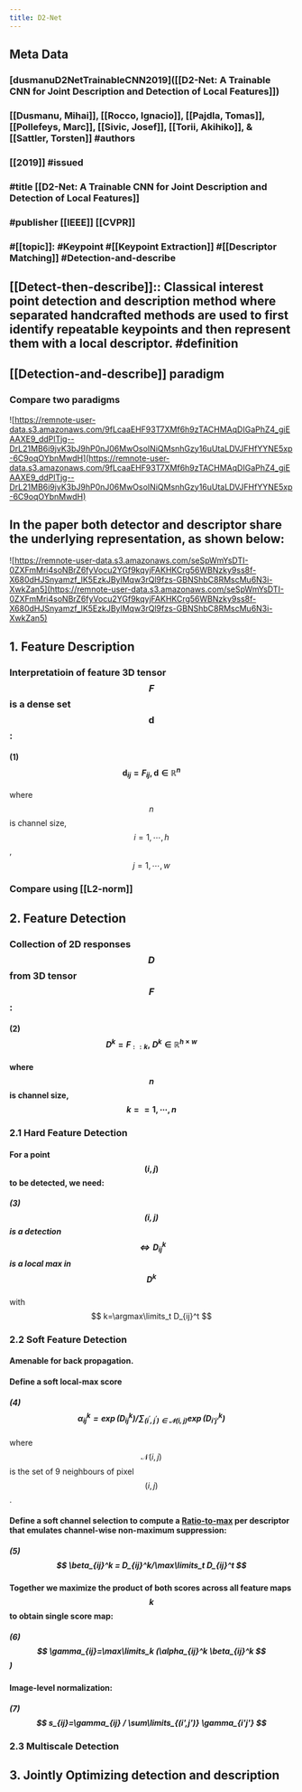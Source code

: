 ```yaml
---
title: D2-Net
---
```


## Meta Data
### [dusmanuD2NetTrainableCNN2019]([[D2-Net: A Trainable CNN for Joint Description and Detection of Local Features]])

### [[Dusmanu, Mihai]], [[Rocco, Ignacio]], [[Pajdla, Tomas]], [[Pollefeys, Marc]], [[Sivic, Josef]], [[Torii, Akihiko]], & [[Sattler, Torsten]] #authors

### [[2019]] #issued

### #title [[D2-Net: A Trainable CNN for Joint Description and Detection of Local Features]]

### #publisher [[IEEE]] [[CVPR]]

### #[[topic]]: #Keypoint #[[Keypoint Extraction]]  #[[Descriptor Matching]]  #Detection-and-describe

## [[Detect-then-describe]]:: Classical interest point detection and description method where separated handcrafted methods are used to first identify repeatable keypoints and then represent them with a local descriptor. #definition

## [[Detection-and-describe]]  paradigm
### Compare two paradigms
![https://remnote-user-data.s3.amazonaws.com/9fLcaaEHF93T7XMf6h9zTACHMAqDIGaPhZ4_giEAAXE9_ddPlTjg--DrL21MB6i9jvK3bJ9hP0nJ06MwOsoINiQMsnhGzy16uUtaLDVJFHfYYNE5xp-6C9oqOYbnMwdH](https://remnote-user-data.s3.amazonaws.com/9fLcaaEHF93T7XMf6h9zTACHMAqDIGaPhZ4_giEAAXE9_ddPlTjg--DrL21MB6i9jvK3bJ9hP0nJ06MwOsoINiQMsnhGzy16uUtaLDVJFHfYYNE5xp-6C9oqOYbnMwdH)  

## In the paper both detector and descriptor share the underlying representation, as shown below: 
![https://remnote-user-data.s3.amazonaws.com/seSpWmYsDTI-0ZXFmMri4soNBrZ6fyVocu2YGf9kqyjFAKHKCrg56WBNzky9ss8f-X680dHJSnyamzf_lK5EzkJBylMqw3rQl9fzs-GBNShbC8RMscMu6N3i-XwkZan5](https://remnote-user-data.s3.amazonaws.com/seSpWmYsDTI-0ZXFmMri4soNBrZ6fyVocu2YGf9kqyjFAKHKCrg56WBNzky9ss8f-X680dHJSnyamzf_lK5EzkJBylMqw3rQl9fzs-GBNShbC8RMscMu6N3i-XwkZan5)  

## 1. Feature Description
### Interpretatioin of feature 3D tensor $$F$$ is a dense set $$\mathbf{d}$$:
#### (1)    $$ \mathbf{d}_{ij} = F_{ij}, \mathbf{d} \in {\mathbb{R}^n}$$
where $$ n $$ is channel size, $$ i=1,\cdots, h $$, $$ j=1,\cdots,w $$  

### Compare using [[L2-norm]]

## 2. Feature Detection
### Collection of 2D responses $$ D $$ from 3D tensor $$ F $$ :
#### (2)   $$D^k=F_{: :k},   \; D^k \in{\mathbb{R}^{h\times w}}$$

#### where $$ n $$ is channel size, $$ k==1,\cdots,n $$  

### 2.1 Hard Feature Detection
#### For a point $$ (i,j) $$ to be detected, we need:$$$$
##### (3)      $$ (i,j) $$ is a detection $$ \Longleftrightarrow D_{ij}^k $$ is a local max in $$ D^k $$
 with $$ k=\argmax\limits_t D_{ij}^t $$  

### 2.2 Soft Feature Detection
#### Amenable for back propagation.

#### Define a soft local-max score
##### (4)            $$ \alpha_{ij}^k=\exp(D_{ij}^k)/\sum_{(i^{\prime},j^{\prime})\in\mathcal{N}(i,j)} \exp(D_{i'j'}^k) $$
where $$ \mathcal{N}(i,j) $$ is the set of 9 neighbours of pixel $$ (i,j) $$.

#### Define a soft channel selection to compute a [Ratio-to-max](Ratio-to-max.md) per descriptor that emulates channel-wise non-maximum suppression:
##### (5)            $$ \beta_{ij}^k = D_{ij}^k/\max\limits_t D_{ij}^t $$  

#### Together we maximize the product of both scores across all feature maps $$ k $$ to obtain single score map:
##### (6)            $$ \gamma_{ij}=\max\limits_k (\alpha_{ij}^k \beta_{ij}^k $$)

#### Image-level normalization:
##### (7)             $$ s_{ij}=\gamma_{ij} / \sum\limits_{(i',j')} \gamma_{i'j'} $$

### 2.3 Multiscale Detection

## 3. Jointly Optimizing detection and description